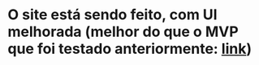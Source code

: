 # O site está sendo feito, com UI melhorada (melhor do que o MVP que foi testado anteriormente: [link](https://github.com/ArthurMueller31/spent-web-app))